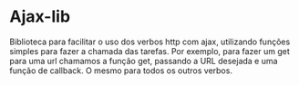 # Ajax-lib
Biblioteca para facilitar o uso dos verbos http com ajax, utilizando funções simples para fazer a chamada das tarefas. Por exemplo, para fazer um get para uma url chamamos a função get, passando a URL desejada e uma função de callback. O mesmo para todos os outros verbos.
